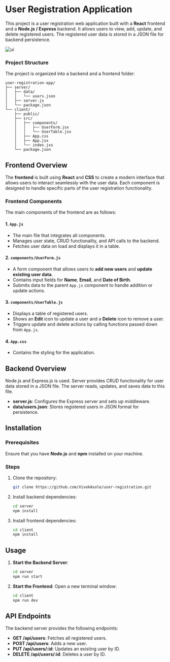 # User Registration Application

This project is a user registration web application built with a **React** frontend and a **Node.js / Express** backend. It allows users to view, add, update, and delete registered users. The registered user data is stored in a JSON file for backend persistence.

![ui](https://github.com/user-attachments/assets/3e1ddff0-cc14-4ca5-871f-78f2cefdf4b0)

### Project Structure

The project is organized into a backend and a frontend folder:

```
user-registration-app/
├── server/
│   ├── data/
│   │   └── users.json
│   ├── server.js
│   └── package.json
└── client/
    ├── public/
    ├── src/
    │   ├── components/
    │   │   ├── UserForm.jsx
    │   │   └── UserTable.jsx
    │   ├── App.css
    │   ├── App.jsx
    │   └── index.jxs
    └── package.json
```

## Frontend Overview

The **frontend** is built using **React** and **CSS** to create a modern interface that allows users to interact seamlessly with the user data. Each component is designed to handle specific parts of the user registration functionality.

### Frontend Components

The main components of the frontend are as follows:

#### 1. `App.js`

- The main file that integrates all components.
- Manages user state, CRUD functionality, and API calls to the backend.
- Fetches user data on load and displays it in a table.

#### 2. `components/UserForm.js`

- A form component that allows users to **add new users** and **update existing user data**.
- Contains input fields for **Name**, **Email**, and **Date of Birth**.
- Submits data to the parent `App.js` component to handle addition or update actions.

#### 3. `components/UserTable.js`

- Displays a table of registered users.
- Shows an **Edit** icon to update a user and a **Delete** icon to remove a user.
- Triggers update and delete actions by calling functions passed down from `App.js`.


#### 4. `App.css`

- Contains the styling for the application.
## Backend Overview

Node.js and Express.js is used. Server provides CRUD functionality for user data stored in a JSON file. The server reads, updates, and saves data to this file.

- **server.js**: Configures the Express server and sets up middleware.
- **data/users.json**: Stores registered users in JSON format for persistence.

## Installation

### Prerequisites

Ensure that you have **Node.js** and **npm** installed on your machine.

### Steps

1. Clone the repository:
   ```bash
   git clone https://github.com/VivekAsole/user-registration.git
   ```

2. Install backend dependencies:
   ```bash
   cd server
   npm install
   ```

3. Install frontend dependencies:
   ```bash
   cd client
   npm install
   ```

## Usage

1. **Start the Backend Server**:
   ```bash
   cd server
   npm run start
   ```

2. **Start the Frontend**:
   Open a new terminal window:
   ```bash
   cd client
   npm run dev
   ```

## API Endpoints

The backend server provides the following endpoints:

- **GET /api/users**: Fetches all registered users.
- **POST /api/users**: Adds a new user.
- **PUT /api/users/:id**: Updates an existing user by ID.
- **DELETE /api/users/:id**: Deletes a user by ID.
